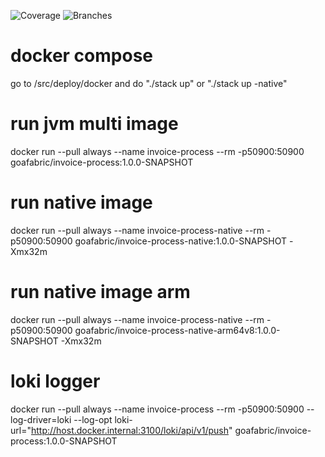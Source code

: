 ![Coverage](.github/badges/jacoco.svg)
![Branches](.github/badges/branches.svg)

# docker compose
go to /src/deploy/docker and do "./stack up" or "./stack up -native"

# run jvm multi image
docker run --pull always --name invoice-process --rm -p50900:50900 goafabric/invoice-process:1.0.0-SNAPSHOT

# run native image
docker run --pull always --name invoice-process-native --rm -p50900:50900 goafabric/invoice-process-native:1.0.0-SNAPSHOT -Xmx32m

# run native image arm
docker run --pull always --name invoice-process-native --rm -p50900:50900 goafabric/invoice-process-native-arm64v8:1.0.0-SNAPSHOT -Xmx32m

# loki logger
docker run --pull always --name invoice-process --rm -p50900:50900 --log-driver=loki --log-opt loki-url="http://host.docker.internal:3100/loki/api/v1/push" goafabric/invoice-process:1.0.0-SNAPSHOT

